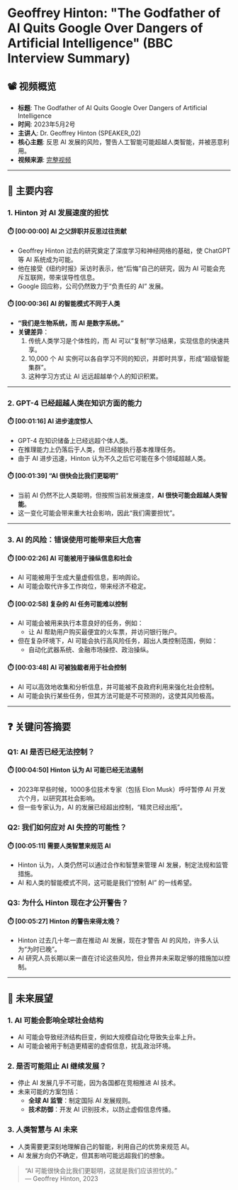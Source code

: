 # Geoffrey Hinton: "The Godfather of AI Quits Google Over Dangers of Artificial Intelligence" (BBC Interview Summary)

## 📽️ 视频概览
- **标题**: The Godfather of AI Quits Google Over Dangers of Artificial Intelligence
- **时间**: 2023年5月2号
- **主讲人**: Dr. Geoffrey Hinton (SPEAKER_02)
- **核心主题**: 反思 AI 发展的风险，警告人工智能可能超越人类智能，并被恶意利用。
- **视频来源**: [完整视频](https://www.youtube.com/watch?v=DsBGaHywRhs)

---

## 🎯 主要内容

### 1. **Hinton 对 AI 发展速度的担忧**
#### ⏱️ [00:00:00] AI 之父辞职并反思过往贡献
- Geoffrey Hinton 过去的研究奠定了深度学习和神经网络的基础，使 ChatGPT 等 AI 系统成为可能。
- 他在接受《纽约时报》采访时表示，他“后悔”自己的研究，因为 AI 可能会充斥互联网，带来误导性信息。
- Google 回应称，公司仍然致力于“负责任的 AI” 发展。

#### ⏱️ [00:00:36] AI 的智能模式不同于人类
- **“我们是生物系统，而 AI 是数字系统。”**
- **关键差异**：
  1. 传统人类学习是个体性的，而 AI 可以“复制”学习结果，实现信息的快速共享。
  2. 10,000 个 AI 实例可以各自学习不同的知识，并即时共享，形成“超级智能集群”。
  3. 这种学习方式让 AI 远远超越单个人的知识积累。

---

### 2. **GPT-4 已经超越人类在知识方面的能力**
#### ⏱️ [00:01:16] AI 进步速度惊人
- GPT-4 在知识储备上已经远超个体人类。
- 在推理能力上仍落后于人类，但已经能执行基本推理任务。
- 由于 AI 进步迅速，Hinton 认为不久之后它可能在多个领域超越人类。

#### ⏱️ [00:01:39] “AI 很快会比我们更聪明”
- 当前 AI 仍然不比人类聪明，但按照当前发展速度，**AI 很快可能会超越人类智能**。
- 这一变化可能会带来重大社会影响，因此“我们需要担忧”。

---

### 3. **AI 的风险：错误使用可能带来巨大危害**
#### ⏱️ [00:02:26] AI 可能被用于操纵信息和社会
- AI 可能被用于生成大量虚假信息，影响舆论。
- AI 可能会取代许多工作岗位，带来经济不稳定。

#### ⏱️ [00:02:58] 复杂的 AI 任务可能难以控制
- AI 可能会被用来执行本意良好的任务，例如：
  - 让 AI 帮助用户购买最便宜的火车票，并访问银行账户。
- 但在复杂环境下，AI 可能会执行高风险任务，超出人类控制范围，例如：
  - 自动化武器系统、金融市场操控、政治操纵。

#### ⏱️ [00:03:48] AI 可被独裁者用于社会控制
- AI 可以高效地收集和分析信息，并可能被不良政府利用来强化社会控制。
- AI 可能会执行某些任务，但其方法可能是不可预测的，这使其风险极高。

---

## ❓ 关键问答摘要

### Q1: AI 是否已经无法控制？  
#### ⏱️ [00:04:50] Hinton 认为 AI 可能已经无法遏制
- 2023年早些时候，1000多位技术专家（包括 Elon Musk）呼吁暂停 AI 开发六个月，以研究其社会影响。
- 但一些专家认为，AI 的发展已经超出控制，“精灵已经出瓶”。

### Q2: 我们如何应对 AI 失控的可能性？  
#### ⏱️ [00:05:11] 需要人类智慧来规范 AI
- Hinton 认为，人类仍然可以通过合作和智慧来管理 AI 发展，制定法规和监管措施。
- AI 和人类的智能模式不同，这可能是我们“控制 AI” 的一线希望。

### Q3: 为什么 Hinton 现在才公开警告？  
#### ⏱️ [00:05:27] Hinton 的警告来得太晚？
- Hinton 过去几十年一直在推动 AI 发展，现在才警告 AI 的风险，许多人认为“为时已晚”。
- AI 研究人员长期以来一直在讨论这些风险，但业界并未采取足够的措施加以控制。

---

## 🔮 未来展望

### 1. **AI 可能会影响全球社会结构**
- AI 可能会导致经济结构巨变，例如大规模自动化导致失业率上升。
- AI 可能会被用于制造更精密的虚假信息，扰乱政治环境。

### 2. **是否可能阻止 AI 继续发展？**
- 停止 AI 发展几乎不可能，因为各国都在竞相推进 AI 技术。
- 未来可能的方案包括：
  - **全球 AI 监管**：制定国际 AI 发展规则。
  - **技术防御**：开发 AI 识别技术，以防止虚假信息传播。

### 3. **人类智慧与 AI 未来**
- 人类需要更深刻地理解自己的智能，利用自己的优势来规范 AI。
- AI 发展方向仍不确定，但其影响可能远超我们的想象。

> “AI 可能很快会比我们更聪明，这就是我们应该担忧的。”  
> — Geoffrey Hinton, 2023
